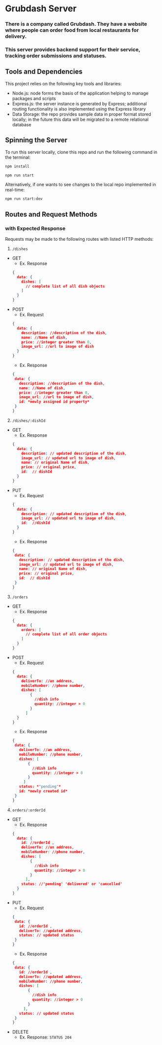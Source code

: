 # Grubdash Server
### There is a company called Grubdash. They have a website where people can order food from local restaurants for delivery.
### This server provides backend support for their service, tracking order submissions and statuses.

## Tools and Dependencies
This project relies on the following key tools and libraries:
  - Node.js: node forms the basis of the application helping to manage packages and scripts
  - Express.js: the server instance is generated by Express; additional routing functionality is also implemented using the Express library
  - Data Storage: the repo provides sample data in proper format stored locally; in the future this data will be migrated to a remote relational database

## Spinning the Server
To run this server locally, clone this repo and run the following command in the terminal: 
```bash
npm install
```
```bash
npm run start
```
Alternatively, if one wants to see changes to the local repo implemented in real-time:
```bash
npm run start:dev
```

## Routes and Request Methods
### with Expected Response
Requests may be made to the following routes with listed HTTP methods:
1. `/dishes`
  - GET 
    - Ex. Response
    ```json
    {
      data: {
        dishes: [
          // complete list of all dish objects
        ]
      }
    }
    ```
  - POST 
    - Ex. Request
    ```json
    {
      data: {
        description: //description of the dish,
        name: //Name of dish,
        price: //integer greater than 0,
        image_url: //url to image of dish
      }
    }
    ```
    - Ex. Response
     ```json
    {
      data: {
        description: //description of the dish,
        name: //Name of dish,
        price: //integer greater than 0,
        image_url: //url to image of dish,
        id: *newly assigned id property*
      }
    }
    ```

2. `/dishes/:dishId`
  - GET 
    - Ex. Response
    ```json
    {
      data: {
        description: // updated description of the dish,
        image_url: // updated url to image of dish,
        name: // original Name of dish,
        price: // original price,
        id:  // dishId
      }
    }
    ```
  - PUT
    - Ex. Request
    ```json
    {
      data: {
        description: // updated description of the dish,
        image_url: // updated url to image of dish,
        id:  //dishId
      }
    }
    ```
    - Ex. Response
     ```json
    {
      data: {
        description: // updated description of the dish,
        image_url: // updated url to image of dish,
        name: // original Name of dish,
        price: // original price,
        id:  // dishId 
      }
    }
    ```

3. `/orders`
  - GET
    - Ex. Response
    ```json
    {
      data: {
        orders: [
          // complete list of all order objects
        ]
      }
    }
    ```
  - POST
    - Ex. Request
    ```json
    {
      data: {
        deliverTo: //an address, 
        mobileNumber: //phone number, 
        dishes: [
            {
              //dish info
              quantity: //integer > 0
            }
          ]
      }
    }
    ```
    - Ex. Response
     ```json
    {
      data: {
        deliverTo: //an address, 
        mobileNumber: //phone number, 
        dishes: [
            {
              //dish info
              quantity: //integer > 0
            }
          ]
        status: *"pending"*
        id: *newly created id*
      }
    }
    ```

4. `orders/:orderId` 
  - GET 
    - Ex. Response
    ```json
    {
      data: {
        id: //orderId ,
        deliverTo: //an address, 
        mobileNumber: //phone number, 
        dishes: [
            {
              //dish info
              quantity: //integer > 0
            }
          ],
        status: //'pending' 'delivered' or 'cancelled'
      }
    }
    ```
  - PUT
    - Ex. Request
     ```json
    {
      data: {
        id: //orderId ,
        deliverTo: //updated address,
        status: // updated status
      }
    }
    ```
    - Ex. Response
     ```json
    {
      data: {
        id: //orderId ,
        deliverTo: //updated address, 
        mobileNumber: //phone number, 
        dishes: [
            {
              //dish info
              quantity: //integer > 0
            }
          ],
        status: // updated status
      }
    }
    ```
  - DELETE
    - Ex. Response: `STATUS 204`


